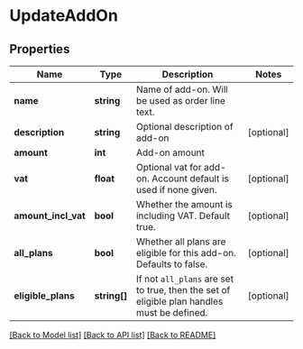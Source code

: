 # UpdateAddOn

## Properties
Name | Type | Description | Notes
------------ | ------------- | ------------- | -------------
**name** | **string** | Name of add-on. Will be used as order line text. |
**description** | **string** | Optional description of add-on | [optional]
**amount** | **int** | Add-on amount |
**vat** | **float** | Optional vat for add-on. Account default is used if none given. | [optional]
**amount_incl_vat** | **bool** | Whether the amount is including VAT. Default true. | [optional]
**all_plans** | **bool** | Whether all plans are eligible for this add-on. Defaults to false. | [optional]
**eligible_plans** | **string[]** | If not `all_plans` are set to true, then the set of eligible plan handles must be defined. | [optional]

[[Back to Model list]](../../README.md#documentation-for-models) [[Back to API list]](../../README.md#documentation-for-api-endpoints) [[Back to README]](../../README.md)


